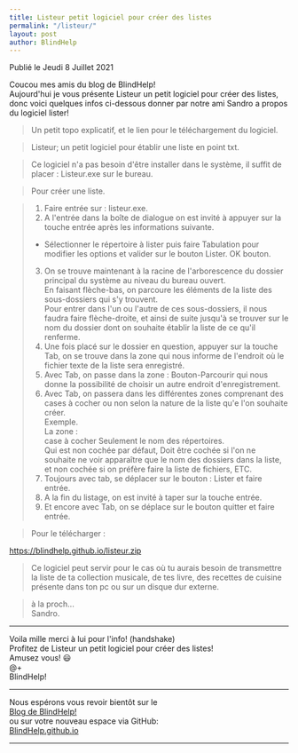 ```yaml
---
title: Listeur petit logiciel pour créer des listes
permalink: "/listeur/"
layout: post
author: BlindHelp
---
```


<footer>Publié le Jeudi 8 Juillet 2021</footer>


Coucou mes amis du blog de BlindHelp!    
Aujourd'hui je vous présente Listeur un petit logiciel pour créer des listes, donc voici quelques infos ci-dessous donner par notre ami Sandro a propos du logiciel lister!    

> Un petit topo explicatif, et le lien pour le téléchargement du logiciel.  

> Listeur; un petit logiciel pour établir une liste en point txt.  

> Ce logiciel n'a pas besoin d'être installer dans le système, il suffit de placer : Listeur.exe sur le bureau.  

> Pour créer une liste.  

> 1. Faire entrée sur : listeur.exe.   
> 2. A l'entrée dans la boîte de dialogue on est invité à appuyer sur la touche entrée après les informations suivante.  
> - Sélectionner le répertoire à lister puis faire Tabulation pour modifier les options et valider sur le bouton Lister. OK bouton.  
> 3. On se trouve maintenant à la racine de l'arborescence du dossier principal du système au niveau du bureau ouvert.  
> En faisant flèche-bas, on parcoure les éléments de la liste des sous-dossiers qui s'y trouvent.  
> Pour entrer dans l'un ou l'autre de ces sous-dossiers, il nous faudra faire flèche-droite, et ainsi de suite jusqu'à se trouver sur le nom du dossier dont on souhaite établir la liste de ce qu'il renferme.  
> 4. Une fois placé sur le dossier en question, appuyer sur la touche Tab, on se trouve dans la zone qui nous informe de l'endroit où le fichier texte de la liste sera enregistré.  
> 5. Avec Tab, on passe dans la zone : Bouton-Parcourir qui nous donne la possibilité de choisir un autre endroit d'enregistrement.  
> 6. Avec Tab, on passera dans les différentes zones comprenant des cases à cocher ou non selon la nature de la liste qu'e l'on souhaite créer.  
> Exemple.  
> La zone :  
> case à cocher Seulement le nom des répertoires.  
> Qui est non cochée par défaut, 
> Doit être cochée si l'on ne souhaite ne voir apparaître que le nom des dossiers dans la liste, et non cochée si on préfère faire la liste de fichiers, ETC.  
> 7. Toujours avec tab, se déplacer sur le bouton : Lister et faire entrée.  
> 8. A la fin du listage, on est invité à taper sur la touche entrée.  
> 9. Et encore avec Tab, on se déplace sur le bouton quitter et faire entrée.  

> Pour le télécharger :  

<https://blindhelp.github.io/listeur.zip>

> Ce logiciel peut servir pour le cas où tu aurais besoin de transmettre la liste de ta collection musicale, de tes livre, des recettes de cuisine présente dans ton pc ou sur un disque dur externe.  

> à la proch...  
> Sandro.  

---

Voila mille merci à lui pour l'info! (handshake)    
Profitez de Listeur un petit logiciel pour créer des listes!    
Amusez vous! 😃    
@+    
BlindHelp!    

---

Nous espérons vous revoir bientôt sur le      
[Blog de BlindHelp!](http://blindhelp.blogspot.fr/)                    
ou sur  votre nouveau espace via GitHub:                     
[BlindHelp.github.io](https://blindhelp.github.io)                    

---